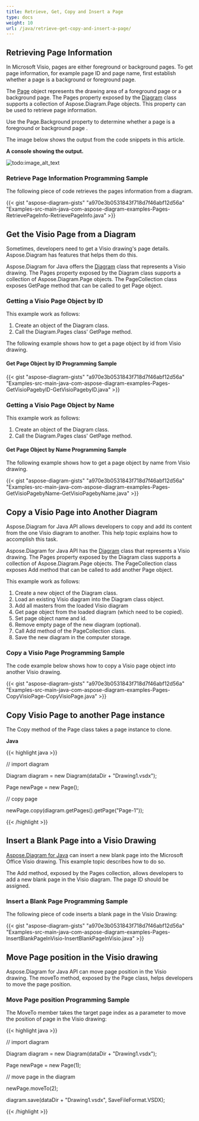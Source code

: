 ```yaml
---
title: Retrieve, Get, Copy and Insert a Page
type: docs
weight: 10
url: /java/retrieve-get-copy-and-insert-a-page/
---
```


## **Retrieving Page Information**
In Microsoft Visio, pages are either foreground or background pages. To get page information, for example page ID and page name, first establish whether a page is a background or foreground page.

The [Page](https://apireference.aspose.com/diagram/java/com.aspose.diagram/Page) object represents the drawing area of a foreground page or a background page. The Pages property exposed by the [Diagram](https://apireference.aspose.com/diagram/java) class supports a collection of Aspose.Diagram.Page objects. This property can be used to retrieve page information.

Use the Page.Background property to determine whether a page is a foreground or background page .

The image below shows the output from the code snippets in this article.

**A console showing the output.** 

![todo:image_alt_text](retrieve-get-copy-and-insert-a-page_1.png)
### **Retrieve Page Information Programming Sample**
The following piece of code retrieves the pages information from a diagram.

{{< gist "aspose-diagram-gists" "a970e3b0531843f718d7f46abf12d56a" "Examples-src-main-java-com-aspose-diagram-examples-Pages-RetrievePageInfo-RetrievePageInfo.java" >}}
## **Get the Visio Page from a Diagram**
Sometimes, developers need to get a Visio drawing's page details. Aspose.Diagram has features that helps them do this.

Aspose.Diagram for Java offers the [Diagram](https://apireference.aspose.com/diagram/java/com.aspose.diagram/diagram) class that represents a Visio drawing. The Pages property exposed by the Diagram class supports a collection of Aspose.Diagram.Page objects. The PageCollection class exposes GetPage method that can be called to get Page object.
### **Getting a Visio Page Object by ID**
This example work as follows:

1. Create an object of the Diagram class.
1. Call the Diagram.Pages class' GetPage method.

The following example shows how to get a page object by id from Visio drawing.
#### **Get Page Object by ID Programming Sample**
{{< gist "aspose-diagram-gists" "a970e3b0531843f718d7f46abf12d56a" "Examples-src-main-java-com-aspose-diagram-examples-Pages-GetVisioPagebyID-GetVisioPagebyID.java" >}}
### **Getting a Visio Page Object by Name**
This example work as follows:

1. Create an object of the Diagram class.
1. Call the Diagram.Pages class' GetPage method.
#### **Get Page Object by Name Programming Sample**
The following example shows how to get a page object by name from Visio drawing.

{{< gist "aspose-diagram-gists" "a970e3b0531843f718d7f46abf12d56a" "Examples-src-main-java-com-aspose-diagram-examples-Pages-GetVisioPagebyName-GetVisioPagebyName.java" >}}
## **Copy a Visio Page into Another Diagram**
Aspose.Diagram for Java API allows developers to copy and add its content from the one Visio diagram to another. This help topic explains how to accomplish this task.

Aspose.Diagram for Java API has the [Diagram](https://apireference.aspose.com/diagram/java/com.aspose.diagram/diagram) class that represents a Visio drawing. The Pages property exposed by the Diagram class supports a collection of Aspose.Diagram.Page objects. The PageCollection class exposes Add method that can be called to add another Page object.

This example work as follows:

1. Create a new object of the Diagram class.
1. Load an existing Visio diagram into the Diagram class object.
1. Add all masters from the loaded Visio diagram
1. Get page object from the loaded diagram (which need to be copied).
1. Set page object name and id.
1. Remove empty page of the new diagram (optional).
1. Call Add method of the PageCollection class.
1. Save the new diagram in the computer storage.
### **Copy a Visio Page Programming Sample**
The code example below shows how to copy a Visio page object into another Visio drawing.

{{< gist "aspose-diagram-gists" "a970e3b0531843f718d7f46abf12d56a" "Examples-src-main-java-com-aspose-diagram-examples-Pages-CopyVisioPage-CopyVisioPage.java" >}}
## **Copy Visio Page to another Page instance**
The Copy method of the Page class takes a page instance to clone.

**Java**

{{< highlight java >}}

 // import diagram

Diagram diagram = new Diagram(dataDir + "Drawing1.vsdx");

Page newPage = new Page();

// copy page

newPage.copy(diagram.getPages().getPage("Page-1"));

{{< /highlight >}}
## **Insert a Blank Page into a Visio Drawing**
[Aspose.Diagram for Java](https://products.aspose.com/diagram/java/) can insert a new blank page into the Microsoft Office Visio drawing. This example topic describes how to do so.

The Add method, exposed by the Pages collection, allows developers to add a new blank page in the Visio diagram. The page ID should be assigned.
### **Insert a Blank Page Programming Sample**
The following piece of code inserts a blank page in the Visio Drawing:

{{< gist "aspose-diagram-gists" "a970e3b0531843f718d7f46abf12d56a" "Examples-src-main-java-com-aspose-diagram-examples-Pages-InsertBlankPageInVisio-InsertBlankPageInVisio.java" >}}
## **Move Page position in the Visio drawing**
Aspose.Diagram for Java API can move page position in the Visio drawing. The moveTo method, exposed by the Page class, helps developers to move the page position.
### **Move Page position Programming Sample**
The MoveTo member takes the target page index as a parameter to move the position of page in the Visio drawing:

{{< highlight java >}}

 // import diagram

Diagram diagram = new Diagram(dataDir + "Drawing1.vsdx");

Page newPage = new Page(1);

// move page in the diagram

newPage.moveTo(2);

diagram.save(dataDir + "Drawing1.vsdx", SaveFileFormat.VSDX);

{{< /highlight >}}
